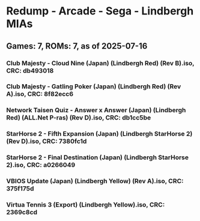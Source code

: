 # Redump - Arcade - Sega - Lindbergh MIAs
## Games: 7, ROMs: 7, as of 2025-07-16

### Club Majesty - Cloud Nine (Japan) (Lindbergh Red) (Rev B).iso, CRC: db493018
### Club Majesty - Gatling Poker (Japan) (Lindbergh Red) (Rev A).iso, CRC: 8f82ecc6
### Network Taisen Quiz - Answer x Answer (Japan) (Lindbergh Red) (ALL.Net P-ras) (Rev D).iso, CRC: db1cc5be
### StarHorse 2 - Fifth Expansion (Japan) (Lindbergh StarHorse 2) (Rev D).iso, CRC: 7380fc1d
### StarHorse 2 - Final Destination (Japan) (Lindbergh StarHorse 2).iso, CRC: a0266049
### VBIOS Update (Japan) (Lindbergh Yellow) (Rev A).iso, CRC: 375f175d
### Virtua Tennis 3 (Export) (Lindbergh Yellow).iso, CRC: 2369c8cd
